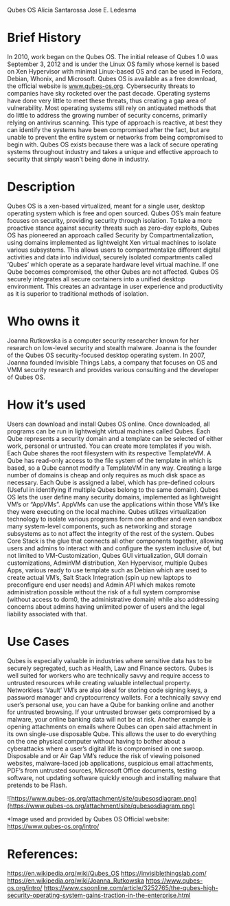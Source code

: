Qubes OS 
Alicia Santarossa
Jose E. Ledesma


# **Brief History**

In 2010, work began on the Qubes OS. The initial release of Qubes 1.0 was September 3, 2012 and is under the Linux OS family whose kernel is based on Xen Hypervisor with minimal Linux-based OS and can be used in Fedora, Debian, Whonix, and Microsoft. Qubes OS is available as a free download, the official website is www.qubes-os.org.
Cybersecurity threats to companies have sky rocketed over the past decade. Operating systems have done very little to meet these threats, thus creating a gap area of vulnerability. Most operating systems still rely on antiquated methods that do little to address the growing number of security concerns, primarily relying on antivirus scanning. This type of approach is reactive, at best they can identify the systems have been compromised after the fact, but are unable to prevent the entire system or networks from being compromised to begin with. 
Qubes OS exists because there was a lack of secure operating systems throughout industry and takes a unique and effective approach to security that simply wasn’t being done in industry. 

# **Description**

Qubes OS is a xen-based virtualized, meant for a single user, desktop operating system which is free and open sourced. Qubes OS’s main feature focuses on security, providing security through isolation. To take a more proactive stance against security threats such as zero-day exploits, Qubes OS has pioneered an approach called Security by Compartmentalization, using domains implemented as lightweight Xen virtual machines to isolate various subsystems. This allows users to compartmentalize different digital activities and data into individual, securely isolated compartments called ‘Qubes’ which operate as a separate hardware level virtual machine. If one Qube becomes compromised, the other Qubes are not affected. 
Qubes OS securely integrates all secure containers into a unified desktop environment. This creates an advantage in user experience and productivity as it is superior to traditional methods of isolation. 


# Who owns it

Joanna Rutkowska is a computer security researcher known for her research on low-level security and stealth malware. Joanna is the founder of the Qubes OS security-focused desktop operating system. In 2007, Joanna founded Invisible Things Labs, a company that focuses on OS and VMM security research and provides various consulting and the developer of Qubes OS. 

# How it’s used

Users can download and install Qubes OS online. Once downloaded, all programs can be run in lightweight virtual machines called Qubes. Each Qube represents a security domain and a template can be selected of either work, personal or untrusted. You can create more templates if you wish. Each Qube shares the root filesystem with its respective TemplateVM. A Qube has read-only access to the file system of the template in which is based, so a Qube cannot modify a TemplateVM in any way. Creating a large number of domains is cheap and only requires as much disk space as necessary. Each Qube is assigned a label, which has pre-defined colours (Useful in identifying if multiple Qubes belong to the same domain). 
Qubes OS lets the user define many security domains, implemented as lightweight VM’s or “AppVMs”. AppVMs can use the applications within those VM’s like they were executing on the local machine. Qubes utilizes virtualization technology to isolate various programs form one another and even sandbox many system-level components, such as networking and storage subsystems as to not affect the integrity of the rest of the system. 
Qubes Core Stack is the glue that connects all other components together, allowing users and admins to interact with and configure the system inclusive of, but not limited to VM-Customization, Qubes GUI virtualization, GUI domain customizations, AdminVM distribution, Xen Hypervisor, multiple Qubes Apps, various ready to use template such as Debian which are used to create actual VM’s, Salt Stack Integration (spin up new laptops to preconfigure end user needs) and Admin API which makes remote administration possible without the risk of a full system compromise (without access to dom0, the administrative domain) while also addressing concerns about admins having unlimited power of users and the legal liability associated with that. 

# Use Cases

Qubes is especially valuable in industries where sensitive data has to be securely segregated, such as Health, Law and Finance sectors. Qubes is well suited for workers who are technically savvy and require access to untrusted resources while creating valuable intellectual property. Networkless ‘Vault’ VM’s are also ideal for storing code signing keys, a password manager and cryptocurrency wallets. 
For a technically savvy end user’s personal use, you can have a Qube for banking online and another for untrusted browsing. If your untrusted browser gets compromised by a malware, your online banking data will not be at risk. Another example is opening attachments on emails where Qubes can open said attachment in its own single-use disposable Qube. This allows the user to do everything on the one physical computer without having to bother about a cyberattacks where a user’s digital life is compromised in one swoop.
Disposable and or Air Gap VM’s reduce the risk of viewing poisoned websites, malware-laced job applications, suspicious email attachments, PDF’s from untrusted sources, Microsoft Office documents, testing software, not updating software quickly enough and installing malware that pretends to be Flash. 

![https://www.qubes-os.org/attachment/site/qubesosdiagram.png](https://www.qubes-os.org/attachment/site/qubesosdiagram.png)


 
*Image used and provided by Qubes OS Official website: https://www.qubes-os.org/intro/



# References:

https://en.wikipedia.org/wiki/Qubes_OS
https://invisiblethingslab.com/
https://en.wikipedia.org/wiki/Joanna_Rutkowska
https://www.qubes-os.org/intro/
https://www.csoonline.com/article/3252765/the-qubes-high-security-operating-system-gains-traction-in-the-enterprise.html




